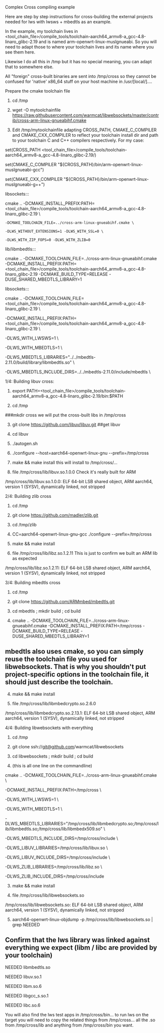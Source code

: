 Complex Cross compiling example

Here are step by step instructions for cross-building the external projects needed for lws with lwsws + mbedtls as an example.

In the example, my toolchain lives in <tool_chain_file>/compile_tools/toolchain-aarch64_armv8-a_gcc-4.8-linaro_glibc-2.19 and is named arm-openwrt-linux-muslgnueabi. So you will need to adapt those to where your toolchain lives and its name where you see them here.

Likewise I do all this in /tmp but it has no special meaning, you can adapt that to somewhere else.

All "foreign" cross-built binaries are sent into /tmp/cross so they cannot be confused for 'native' x86_64 stuff on your host machine in /usr/[local/]....

Prepare the cmake toolchain file

1) cd /tmp

2) wget -O mytoolchainfile https://raw.githubusercontent.com/warmcat/libwebsockets/master/contrib/cross-arm-linux-gnueabihf.cmake

3) Edit /tmp/mytoolchainfile adapting CROSS_PATH, CMAKE_C_COMPILER and CMAKE_CXX_COMPILER to reflect your toolchain install dir and path to your toolchain C and C++ compilers respectively. For my case:

set(CROSS_PATH <tool_chain_file>/compile_tools/toolchain-aarch64_armv8-a_gcc-4.8-linaro_glibc-2.19/)

set(CMAKE_C_COMPILER "${CROSS_PATH}/bin/arm-openwrt-linux-muslgnueabi-gcc")

set(CMAKE_CXX_COMPILER "${CROSS_PATH}/bin/arm-openwrt-linux-muslgnueabi-g++")

libsockets:::

cmake .. -DCMAKE_INSTALL_PREFIX:PATH=<tool_chain_file>/compile_tools/toolchain-aarch64_armv8-a_gcc-4.8-linaro_glibc-2.19 \

    -DCMAKE_TOOLCHAIN_FILE=../cross-arm-linux-gnueabihf.cmake \

    -DLWS_WITHOUT_EXTENSIONS=1 -DLWS_WITH_SSL=0 \

    -DLWS_WITH_ZIP_FOPS=0 -DLWS_WITH_ZLIB=0

lib/libmbedtls:::

cmake .. -DCMAKE_TOOLCHAIN_FILE=../cross-arm-linux-gnueabihf.cmake -DCMAKE_INSTALL_PREFIX:PATH=<tool_chain_file>/compile_tools/toolchain-aarch64_armv8-a_gcc-4.8-linaro_glibc-2.19 -DCMAKE_BUILD_TYPE=RELEASE -DUSE_SHARED_MBEDTLS_LIBRARY=1

libsockets:::

cmake .. -DCMAKE_TOOLCHAIN_FILE=<tool_chain_file>/compile_tools/toolchain-aarch64_armv8-a_gcc-4.8-linaro_glibc-2.19 \

-DCMAKE_INSTALL_PREFIX:PATH=<tool_chain_file>/compile_tools/toolchain-aarch64_armv8-a_gcc-4.8-linaro_glibc-2.19 \

-DLWS_WITH_LWSWS=1 \

-DLWS_WITH_MBEDTLS=1 \

-DLWS_MBEDTLS_LIBRARIES="../../mbedtls-2.11.0/build/library/libmbedtls.so" \

-DLWS_MBEDTLS_INCLUDE_DIRS=../../mbedtls-2.11.0/include/mbedtls \

1/4: Building libuv cross:

1) export PATH=<tool_chain_file>/compile_tools/toolchain-aarch64_armv8-a_gcc-4.8-linaro_glibc-2.19/bin:$PATH

2) cd /tmp 

###mkdir cross we will put the cross-built libs in /tmp/cross

3) git clone https://github.com/libuv/libuv.git ##get libuv

4) cd libuv

5) ./autogen.sh

6) ./configure --host=aarch64-openwrt-linux-gnu --prefix=/tmp/cross

7) make && make install this will install to /tmp/cross/...

8) file /tmp/cross/lib/libuv.so.1.0.0 Check it's really built for ARM

/tmp/cross/lib/libuv.so.1.0.0: ELF 64-bit LSB shared object, ARM aarch64, version 1 (SYSV), dynamically linked, not stripped

2/4: Building zlib cross

1) cd /tmp

2) git clone https://github.com/madler/zlib.git

3) cd /tmp/zlib

4) CC=aarch64-openwrt-linux-gnu-gcc ./configure --prefix=/tmp/cross

5) make && make install

6) file /tmp/cross/lib/libz.so.1.2.11 This is just to confirm we built an ARM lib as expected

/tmp/cross/lib/libz.so.1.2.11: ELF 64-bit LSB shared object, ARM aarch64, version 1 (SYSV), dynamically linked, not stripped

3/4: Building mbedtls cross

1) cd /tmp

2) git clone https://github.com/ARMmbed/mbedtls.git

3) cd mbedtls ; mkdir build ; cd build

3) cmake .. -DCMAKE_TOOLCHAIN_FILE=../cross-arm-linux-gnueabihf.cmake -DCMAKE_INSTALL_PREFIX:PATH=/tmp/cross -DCMAKE_BUILD_TYPE=RELEASE -DUSE_SHARED_MBEDTLS_LIBRARY=1

## mbedtls also uses cmake, so you can simply reuse the toolchain file you used for libwebsockets. That is why you shouldn't put project-specific options in the toolchain file, it should just describe the toolchain.

4) make && make install

5) file /tmp/cross/lib/libmbedcrypto.so.2.6.0

/tmp/cross/lib/libmbedcrypto.so.2.13.1: ELF 64-bit LSB shared object, ARM aarch64, version 1 (SYSV), dynamically linked, not stripped

4/4: Building libwebsockets with everything

1) cd /tmp

2) git clone ssh://git@github.com/warmcat/libwebsockets

3) cd libwebsockets ; mkdir build ; cd build

4) (this is all one line on the commandline)

cmake .. -DCMAKE_TOOLCHAIN_FILE=../cross-arm-linux-gnueabihf.cmake \

-DCMAKE_INSTALL_PREFIX:PATH=/tmp/cross \

-DLWS_WITH_LWSWS=1 \

-DLWS_WITH_MBEDTLS=1 \

-DLWS_MBEDTLS_LIBRARIES="/tmp/cross/lib/libmbedcrypto.so;/tmp/cross/lib/libmbedtls.so;/tmp/cross/lib/libmbedx509.so" \

-DLWS_MBEDTLS_INCLUDE_DIRS=/tmp/cross/include \

-DLWS_LIBUV_LIBRARIES=/tmp/cross/lib/libuv.so \

-DLWS_LIBUV_INCLUDE_DIRS=/tmp/cross/include \

-DLWS_ZLIB_LIBRARIES=/tmp/cross/lib/libz.so \

-DLWS_ZLIB_INCLUDE_DIRS=/tmp/cross/include

3) make && make install

4) file /tmp/cross/lib/libwebsockets.so

/tmp/cross/lib/libwebsockets.so: ELF 64-bit LSB shared object, ARM aarch64, version 1 (SYSV), dynamically linked, not stripped

5) aarch64-openwrt-linux-objdump -p /tmp/cross/lib/libwebsockets.so | grep NEEDED

## Confirm that the lws library was linked against everything we expect (libm / libc are provided by your toolchain)

  NEEDED              libmbedtls.so

  NEEDED              libuv.so.1

  NEEDED              libm.so.6

  NEEDED              libgcc_s.so.1

  NEEDED              libc.so.6

You will also find the lws test apps in /tmp/cross/bin... to run lws on the target you will need to copy the related things from /tmp/cross... all the .so from /tmp/cross/lib and anything from /tmp/cross/bin you want.